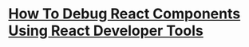 # [How To Debug React Components Using React Developer Tools](https://www.digitalocean.com/community/tutorials/how-to-debug-react-components-using-react-developer-tools)